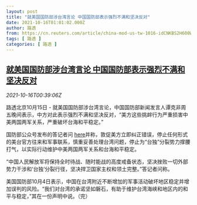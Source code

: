 ```yaml
---
layout: post
title: "就美国国防部涉台湾言论 中国国防部表示强烈不满和坚决反对"
date: 2021-10-16T01:01:02.000Z
author: 路透
from: https://cn.reuters.com/article/china-mod-us-tw-1016-idCNKBS2H600W
tags: [ 路透 ]
categories: [ 路透 ]
---
```

<!--1634346062000-->
[就美国国防部涉台湾言论 中国国防部表示强烈不满和坚决反对](https://cn.reuters.com/article/china-mod-us-tw-1016-idCNKBS2H600W)
------

<div>
<div><i>2021-10-16T00:39:06Z</i></div><p>路透北京10月15日 - 就美国国防部涉台湾言论，中国国防部新闻发言人谭克非周五晚间表示，中方对此表示强烈不满和坚决反对，“美方这些挑衅行为严重损害中美两国两军关系，严重破坏台海和平稳定。”</p><p>国防部公众号发布的答记者问 <a href="https://mp.weixin.qq.com/s/2V1IfU6etfwnzM9_LSg9oQ">here</a>并称，敦促美方立即纠正错误，停止任何形式的美台官方往来和军事联系，慎重妥善处理台湾问题，停止为“台独”分裂势力撑腰打气，以实际行动维护中美两国两军关系和台海和平稳定。</p><p>“中国人民解放军将保持全时待战、随时能战的高度戒备状态，坚决挫败一切外部势力干涉和‘台独’分裂行径，坚决捍卫国家主权和领土完整。”答记者问称。</p><p>美国国防部10月4日表示，中国在台湾附近不断增加的军事活动破坏地区稳定并增加误判的风险。“我们对台湾的承诺坚如磐石，有助于维护台湾海峡和地区内的和平与稳定，”其在一份声明中说。（完）</p>
</div>
